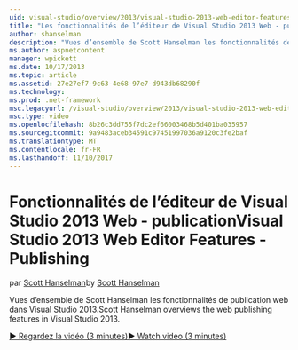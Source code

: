 ```yaml
---
uid: visual-studio/overview/2013/visual-studio-2013-web-editor-features-publishing
title: "Les fonctionnalités de l’éditeur de Visual Studio 2013 Web - publication | Documents Microsoft"
author: shanselman
description: "Vues d’ensemble de Scott Hanselman les fonctionnalités de publication web dans Visual Studio 2013."
ms.author: aspnetcontent
manager: wpickett
ms.date: 10/17/2013
ms.topic: article
ms.assetid: 27e27ef7-9c63-4e68-97e7-d943db68290f
ms.technology: 
ms.prod: .net-framework
msc.legacyurl: /visual-studio/overview/2013/visual-studio-2013-web-editor-features-publishing
msc.type: video
ms.openlocfilehash: 8b26c3dd755f7dc2ef66003468b5d401ba035957
ms.sourcegitcommit: 9a9483aceb34591c97451997036a9120c3fe2baf
ms.translationtype: MT
ms.contentlocale: fr-FR
ms.lasthandoff: 11/10/2017
---
```

<a name="visual-studio-2013-web-editor-features---publishing"></a><span data-ttu-id="0145d-103">Fonctionnalités de l’éditeur de Visual Studio 2013 Web - publication</span><span class="sxs-lookup"><span data-stu-id="0145d-103">Visual Studio 2013 Web Editor Features - Publishing</span></span>
====================
<span data-ttu-id="0145d-104">par [Scott Hanselman](https://github.com/shanselman)</span><span class="sxs-lookup"><span data-stu-id="0145d-104">by [Scott Hanselman](https://github.com/shanselman)</span></span>

<span data-ttu-id="0145d-105">Vues d’ensemble de Scott Hanselman les fonctionnalités de publication web dans Visual Studio 2013.</span><span class="sxs-lookup"><span data-stu-id="0145d-105">Scott Hanselman overviews the web publishing features in Visual Studio 2013.</span></span>

[<span data-ttu-id="0145d-106">&#9654; Regardez la vidéo (3 minutes)</span><span class="sxs-lookup"><span data-stu-id="0145d-106">&#9654; Watch video (3 minutes)</span></span>](https://channel9.msdn.com/Blogs/ASP-NET-Site-Videos/visual-studio-2013-web-editor-features-publishing)
